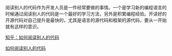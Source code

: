 阅读别人的代码作为开发人员是一件经常要做的事情。一个是学习新的编程语言的时候通过阅读别人的代码是一个最好的学习方法，另外是积累编程经验。开读好的开源代码对自己提升是最快的，尤其是语言的源代码和框架的源代码，要从一开始就有这样的意识。

[知乎：如何阅读别人的代码](https://www.zhihu.com/question/21186887)

[如何阅读别人的代码](http://blog.csdn.net/ilyfeng1314/article/details/7452326)

